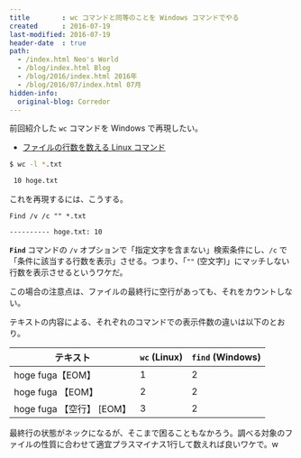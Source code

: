 ```yaml
---
title        : wc コマンドと同等のことを Windows コマンドでやる
created      : 2016-07-19
last-modified: 2016-07-19
header-date  : true
path:
  - /index.html Neo's World
  - /blog/index.html Blog
  - /blog/2016/index.html 2016年
  - /blog/2016/07/index.html 07月
hidden-info:
  original-blog: Corredor
---
```


前回紹介した `wc` コマンドを Windows で再現したい。

- [ファイルの行数を数える Linux コマンド](/blog/2016/07/18-01.html)

```bash
$ wc -l *.txt

 10 hoge.txt
```

これを再現するには、こうする。

```dosbatch
Find /v /c "" *.txt

---------- hoge.txt: 10
```

__`Find`__ コマンドの `/v` オプションで「指定文字を含まない」検索条件にし、`/c` で「条件に該当する行数を表示」させる。つまり、「`""` (空文字)」にマッチしない行数を表示させるというワケだ。

この場合の注意点は、ファイルの最終行に空行があっても、それをカウントしない。

テキストの内容による、それぞれのコマンドでの表示件数の違いは以下のとおり。

| テキスト                  | `wc` (Linux) | `find` (Windows) |
|---------------------------|--------------|------------------|
| hoge fuga【EOM】          | 1            | 2                |
| hoge fuga 【EOM】         | 2            | 2                |
| hoge fuga 【空行】 [EOM】 | 3            | 2                |

最終行の状態がネックになるが、そこまで困ることもなかろう。調べる対象のファイルの性質に合わせて適宜プラスマイナス1行して数えれば良いワケで。w
